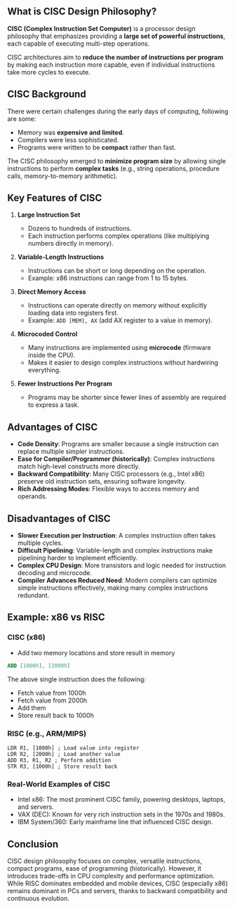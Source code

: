 ## What is CISC Design Philosophy?

**CISC (Complex Instruction Set Computer)** is a processor design philosophy that emphasizes providing a **large set of powerful instructions**, each capable of executing multi-step operations.

CISC architectures aim to **reduce the number of instructions per program** by making each instruction more capable, even if individual instructions take more cycles to execute.

## CISC Background

There were certain challenges during the early days of computing, following are some:

- Memory was **expensive and limited**.
- Compilers were less sophisticated.
- Programs were written to be **compact** rather than fast.

The CISC philosophy emerged to **minimize program size** by allowing single instructions to perform **complex tasks** (e.g., string operations, procedure calls, memory-to-memory arithmetic).

## Key Features of CISC

1. **Large Instruction Set**

   - Dozens to hundreds of instructions.
   - Each instruction performs complex operations (like multiplying numbers directly in memory).

2. **Variable-Length Instructions**

   - Instructions can be short or long depending on the operation.
   - Example: x86 instructions can range from 1 to 15 bytes.

3. **Direct Memory Access**

   - Instructions can operate directly on memory without explicitly loading data into registers first.
   - Example: `ADD [MEM], AX` (add AX register to a value in memory).

4. **Microcoded Control**

   - Many instructions are implemented using **microcode** (firmware inside the CPU).
   - Makes it easier to design complex instructions without hardwiring everything.

5. **Fewer Instructions Per Program**
   - Programs may be shorter since fewer lines of assembly are required to express a task.

## Advantages of CISC

- **Code Density**: Programs are smaller because a single instruction can replace multiple simpler instructions.
- **Ease for Compiler/Programmer (historically)**: Complex instructions match high-level constructs more directly.
- **Backward Compatibility**: Many CISC processors (e.g., Intel x86) preserve old instruction sets, ensuring software longevity.
- **Rich Addressing Modes**: Flexible ways to access memory and operands.

## Disadvantages of CISC

- **Slower Execution per Instruction**: A complex instruction often takes multiple cycles.
- **Difficult Pipelining**: Variable-length and complex instructions make pipelining harder to implement efficiently.
- **Complex CPU Design**: More transistors and logic needed for instruction decoding and microcode.
- **Compiler Advances Reduced Need**: Modern compilers can optimize simple instructions effectively, making many complex instructions redundant.

## Example: x86 vs RISC

### CISC (x86)

- Add two memory locations and store result in memory

```nasm
ADD [1000h], [2000h]
```

The above single instruction does the following:

- Fetch value from 1000h
- Fetch value from 2000h
- Add them
- Store result back to 1000h

### RISC (e.g., ARM/MIPS)

```armasm
LDR R1, [1000h] ; Load value into register
LDR R2, [2000h] ; Load another value
ADD R3, R1, R2 ; Perform addition
STR R3, [1000h] ; Store result back
```

### Real-World Examples of CISC

- Intel x86: The most prominent CISC family, powering desktops, laptops, and servers.
- VAX (DEC): Known for very rich instruction sets in the 1970s and 1980s.
- IBM System/360: Early mainframe line that influenced CISC design.

## Conclusion

CISC design philosophy focuses on complex, versatile instructions, compact programs, ease of programming (historically).
However, it introduces trade-offs in CPU complexity and performance optimization.
While RISC dominates embedded and mobile devices, CISC (especially x86) remains dominant in PCs and servers, thanks to backward compatibility and continuous evolution.
